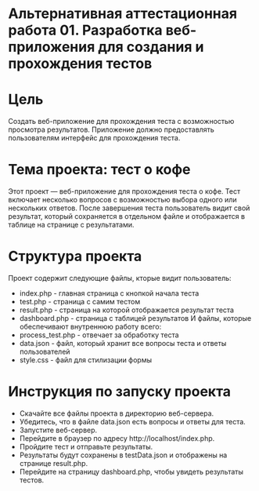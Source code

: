 # Альтернативная аттестационная работа 01. Разработка веб-приложения для создания и прохождения тестов
# Цель
Создать веб-приложение для прохождения теста с возможностью просмотра результатов. Приложение должно предоставлять пользователям интерфейс для прохождения теста.
# Тема проекта: тест о кофе
Этот проект — веб-приложение для прохождения теста о кофе. Тест включает несколько вопросов с возможностью выбора одного или нескольких ответов. После завершения теста пользователь видит свой результат, который сохраняется в отдельном файле и отображается в таблице на странице с результатами.
# Структура проекта
Проект содержит следующие файлы, кторые видит пользователь:
* index.php - главная страница с кнопкой начала теста
* test.php - страница с самим тестом
* result.php - страница на которой отображается результат теста
* dashboard.php - страница с таблицей результатов
И файлы, которые обеспечивают внутреннюю работу всего:
* process_test.php - отвечает за обработку теста
* data.json - файл, который хранит все вопросы теста и ответы пользователей
* style.css - файл для стилизации формы
# Инструкция по запуску проекта
* Скачайте все файлы проекта в директорию веб-сервера.
* Убедитесь, что в файле data.json есть вопросы и ответы для теста.
* Запустите веб-сервер.
* Перейдите в браузер по адресу http://localhost/index.php.
* Пройдите тест и отправьте результаты.
* Результаты будут сохранены в testData.json и отображены на странице result.php.
* Перейдите на страницу dashboard.php, чтобы увидеть результаты тестов.